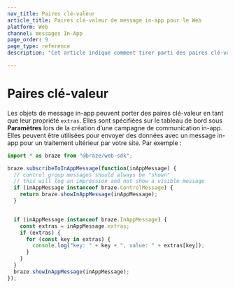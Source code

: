 ```yaml
---
nav_title: Paires clé-valeur
article_title: Paires clé-valeur de message in-app pour le Web
platform: Web
channel: messages In-App
page_order: 9
page_type: reference
description: "Cet article indique comment tirer parti des paires clé-valeur de l’envoi de messages in-app pour afficher les informations dans votre application Web."

---
```


# Paires clé-valeur

Les objets de message in-app peuvent porter des paires clé-valeur en tant que leur propriété `extras`. Elles sont spécifiées sur le tableau de bord sous **Paramètres** lors de la création d’une campagne de communication in-app. Elles peuvent être utilisées pour envoyer des données avec un message in-app pour un traitement ultérieur par votre site. Par exemple :

```javascript
import * as braze from "@braze/web-sdk";

braze.subscribeToInAppMessage(function(inAppMessage) {
  // control group messages should always be "shown"
  // this will log an impression and not show a visible message
  if (inAppMessage instanceof braze.ControlMessage) {
    return braze.showInAppMessage(inAppMessage);
  }


  if (inAppMessage instanceof braze.InAppMessage) {
    const extras = inAppMessage.extras;
    if (extras) {
      for (const key in extras) {
        console.log("key: " + key + ", value: " + extras[key]);
      }
    }
  }
  braze.showInAppMessage(inAppMessage);
});
```
